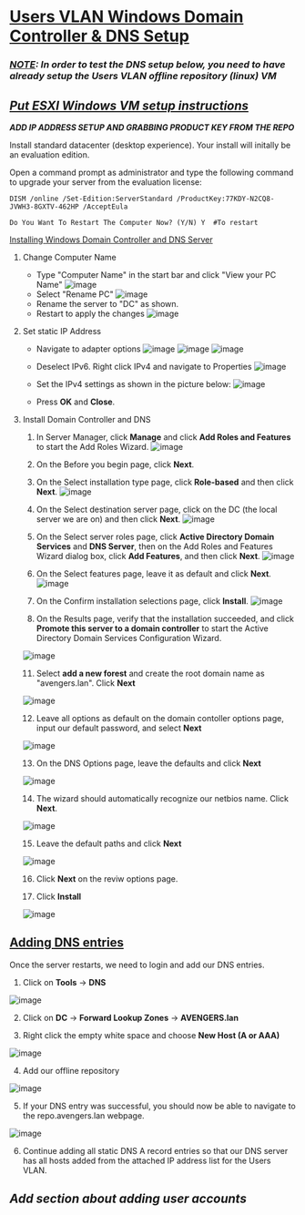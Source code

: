 # <u> Users VLAN Windows Domain Controller & DNS Setup</u>

### <u>***NOTE</u>: In order to test the DNS setup below, you need to have already setup the Users VLAN offline repository (linux) VM***

## ***<b><u>Put ESXI Windows VM setup instructions</u></b>***

***ADD IP ADDRESS SETUP AND GRABBING PRODUCT KEY FROM THE REPO***

Install standard datacenter (desktop experience). Your install will initally be an evaluation edition.

Open a command prompt as administrator and type the following command to upgrade your server from the evaluation license:

```
DISM /online /Set-Edition:ServerStandard /ProductKey:77KDY-N2CQ8-JVWH3-8GXTV-462HP /AcceptEula

Do You Want To Restart The Computer Now? (Y/N) Y  #To restart
```

<u>Installing Windows Domain Controller and DNS Server</u>

1. Change Computer Name
    - Type "Computer Name" in the start bar and click "View your PC Name"
    ![image](https://github.com/jonezy35/Training-Environment/blob/main/images/Screenshot%202023-03-17%20at%205.41.11%20PM.png?raw=true)
    - Select "Rename PC"
    ![image](https://github.com/jonezy35/Training-Environment/blob/main/images/Screenshot%202023-03-17%20at%205.41.21%20PM.png?raw=true)
    - Rename the server to "DC" as shown.
    - Restart to apply the changes
    ![image](https://github.com/jonezy35/Training-Environment/blob/main/images/Screenshot%202023-03-17%20at%205.41.34%20PM.png?raw=true)

2. Set static IP Address
    - Navigate to adapter options
    ![image](https://github.com/jonezy35/Training-Environment/blob/main/images/Screenshot%202023-03-17%20at%206.30.25%20PM.png?raw=true)
    ![image](https://github.com/jonezy35/Training-Environment/blob/main/images/Screenshot%202023-03-17%20at%206.30.31%20PM.png?raw=true)
    ![image](https://github.com/jonezy35/Training-Environment/blob/main/images/Screenshot%202023-03-17%20at%206.30.38%20PM.png?raw=true)

    - Deselect IPv6. Right click IPv4 and navigate to Properties
    ![image](https://github.com/jonezy35/Training-Environment/blob/main/images/Screenshot%202023-03-17%20at%206.30.51%20PM.png?raw=true)
    - Set the IPv4 settings as shown in the picture below:
    ![image](https://github.com/jonezy35/Training-Environment/blob/main/images/Screenshot%202023-03-17%20at%206.34.49%20PM.png?raw=true)

    - Press **OK** and **Close**.

3. Install Domain Controller and DNS
    1. In Server Manager, click **Manage** and click **Add Roles and Features** to start the Add Roles Wizard.
    ![image](https://github.com/jonezy35/Training-Environment/blob/main/images/Screenshot%202023-03-17%20at%206.47.57%20PM.png?raw=true)

    2. On the Before you begin page, click **Next**.

    3. On the Select installation type page, click **Role-based** and then click **Next**.
    ![image](https://github.com/jonezy35/Training-Environment/blob/main/images/Screenshot%202023-03-17%20at%206.48.06%20PM.png?raw=true)
    4. On the Select destination server page, click on the DC (the local server we are on) and then click **Next**.
    ![image](https://github.com/jonezy35/Training-Environment/blob/main/images/Screenshot%202023-03-17%20at%206.54.15%20PM.png?raw=true)

    6. On the Select server roles page, click **Active Directory Domain Services** and **DNS Server**, then on the Add Roles and Features Wizard dialog box, click **Add Features**, and then click **Next**.
    ![image](https://github.com/jonezy35/Training-Environment/blob/main/images/Screenshot%202023-03-17%20at%206.54.30%20PM.png?raw=true)

    7. On the Select features page, leave it as default and click **Next**.
    ![image](https://github.com/jonezy35/Training-Environment/blob/main/images/Screenshot%202023-03-17%20at%206.54.47%20PM.png?raw=true)

    9. On the Confirm installation selections page, click **Install**.
    ![image](https://github.com/jonezy35/Training-Environment/blob/main/images/Screenshot%202023-03-17%20at%206.55.01%20PM.png?raw=true)

    10. On the Results page, verify that the installation succeeded, and click **Promote this server to a domain controller** to start the Active Directory Domain Services Configuration Wizard.

    ![image](https://github.com/jonezy35/Training-Environment/blob/main/images/Screenshot%202023-03-18%20at%208.22.55%20AM.png?raw=true)

    11. Select **add a new forest** and create the root domain name as "avengers.lan". Click **Next**

    ![image](https://github.com/jonezy35/Training-Environment/blob/main/images/Screenshot%202023-03-18%20at%208.23.38%20AM.png?raw=true)

    12. Leave all options as default on the domain contoller options page, input our default password, and select **Next**

    ![image](https://github.com/jonezy35/Training-Environment/blob/main/images/Screenshot%202023-03-18%20at%208.26.37%20AM.png?raw=true)

    13. On the DNS Options page, leave the defaults and click **Next**

    ![image](https://github.com/jonezy35/Training-Environment/blob/main/images/Screenshot%202023-03-18%20at%208.26.46%20AM.png?raw=true)
    
    14. The wizard should automatically recognize our netbios name. Click **Next**.

    ![image](https://github.com/jonezy35/Training-Environment/blob/main/images/Screenshot%202023-03-18%20at%208.27.31%20AM.png?raw=true)

    15. Leave the default paths and click **Next**

    ![image](https://github.com/jonezy35/Training-Environment/blob/main/images/Screenshot%202023-03-18%20at%208.27.59%20AM.png?raw=true)

    16. Click **Next** on the reviw options page.

    17. Click **Install**

    ![image](https://github.com/jonezy35/Training-Environment/blob/main/images/Screenshot%202023-03-18%20at%208.29.31%20AM.png?raw=true)


## <u> Adding DNS entries</u>

Once the server restarts, we need to login and add our DNS entries.

1. Click on **Tools** -> **DNS**

![image](https://github.com/jonezy35/Training-Environment/blob/main/images/Screenshot%202023-03-18%20at%208.41.07%20AM.png?raw=true)

2. Click on **DC** -> **Forward Lookup Zones** -> **AVENGERS.lan**

3. Right click the empty white space and choose **New Host (A or AAA)**

![image](https://github.com/jonezy35/Training-Environment/blob/main/images/Screenshot%202023-03-18%20at%208.42.33%20AM.png?raw=true)

4. Add our offline repository

![image](https://github.com/jonezy35/Training-Environment/blob/main/images/Screenshot%202023-03-18%20at%208.45.06%20AM.png?raw=true)

5. If your DNS entry was successful, you should now be able to navigate to the repo.avengers.lan webpage.

![image](https://github.com/jonezy35/Training-Environment/blob/main/images/Screenshot%202023-03-18%20at%208.47.48%20AM.png?raw=true)

6. Continue adding all static DNS A record entries so that our DNS server has all hosts added from the attached IP address list for the Users VLAN.


## ***Add section about adding user accounts***
